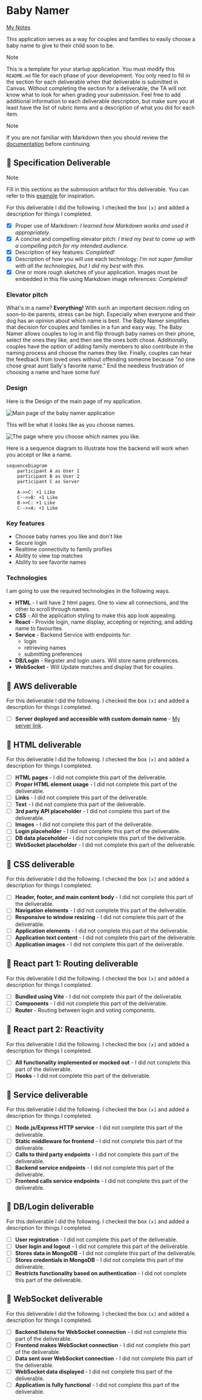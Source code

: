 # Baby Namer

[My Notes](notes.md)

This application serves as a way for couples and families to easily choose a baby name to give to their child soon to be. 


> [!NOTE]
>  This is a template for your startup application. You must modify this `README.md` file for each phase of your development. You only need to fill in the section for each deliverable when that deliverable is submitted in Canvas. Without completing the section for a deliverable, the TA will not know what to look for when grading your submission. Feel free to add additional information to each deliverable description, but make sure you at least have the list of rubric items and a description of what you did for each item.

> [!NOTE]
>  If you are not familiar with Markdown then you should review the [documentation](https://docs.github.com/en/get-started/writing-on-github/getting-started-with-writing-and-formatting-on-github/basic-writing-and-formatting-syntax) before continuing.

## 🚀 Specification Deliverable

> [!NOTE]
>  Fill in this sections as the submission artifact for this deliverable. You can refer to this [example](https://github.com/webprogramming260/startup-example/blob/main/README.md) for inspiration.

For this deliverable I did the following. I checked the box `[x]` and added a description for things I completed.

- [X] Proper use of Markdown: *I learned how Markdown works and used it appropriately.*
- [X] A concise and compelling elevator pitch: *I tried my best to come up with a compelling pitch for my intended audience.*
- [X] Description of key features: *Completed!*
- [X] Description of how you will use each technology: *I'm not super familiar with all the technologies, but I did my best with this.*
- [X] One or more rough sketches of your application. Images must be embedded in this file using Markdown image references: *Completed!*

### Elevator pitch

What's in a name? **Everything!** With such an important decision riding on soon-to-be parents, stress can be high. Especially when everyone and their dog has an opinion about which name is best. The Baby Namer simplifies that decision for couples and families in a fun and easy way. The Baby Namer allows couples to log in and flip through baby names on their phone, select the ones they like, and then see the ones both chose. Additionally, couples have the option of adding family members to also contribute in the naming process and choose the names they like. Finally, couples can hear the feedback from loved ones without offending someone because "no one chose great aunt Sally's favorite name." End the needless frustration of choosing a name and have some fun!

### Design

Here is the Design of the main page of my application.

![Main page of the baby namer application](main_page.jpg)

This will be what it looks like as you choose names.

![The page where you choose which names you like.](Name_picking_page.jpg)

Here is a sequence diagram to illustrate how the backend will work when you accept or like a name.

```mermaid
sequenceDiagram
    participant A as User 1
    participant B as User 2
    participant C as Server
    
    A->>C: +1 Like
    C-->>B: +1 Like
    B->>C: +1 Like
    C-->>A: +1 Like
```

### Key features

- Choose baby names you like and don't like
- Secure login
- Realtime connectivity to family profiles
- Ability to view top matches
- Ability to see favorite names

### Technologies

I am going to use the required technologies in the following ways.

- **HTML** - I will have 2 html pages. One to view all connections, and the other to scroll through names.
- **CSS** - All the application styling to make this app look appealing.
- **React** - Provide login, name display, accepting or rejecting, and adding name to favourites.
- **Service** - Backend Service with endpoints for:
  - login
  - retrieving names
  - submitting preferences
- **DB/Login** - Register and login users. Will store name preferences.
- **WebSocket** - Will Update matches and display that for couples.

## 🚀 AWS deliverable

For this deliverable I did the following. I checked the box `[x]` and added a description for things I completed.

- [ ] **Server deployed and accessible with custom domain name** - [My server link](https://yourdomainnamehere.click).

## 🚀 HTML deliverable

For this deliverable I did the following. I checked the box `[x]` and added a description for things I completed.

- [ ] **HTML pages** - I did not complete this part of the deliverable.
- [ ] **Proper HTML element usage** - I did not complete this part of the deliverable.
- [ ] **Links** - I did not complete this part of the deliverable.
- [ ] **Text** - I did not complete this part of the deliverable.
- [ ] **3rd party API placeholder** - I did not complete this part of the deliverable.
- [ ] **Images** - I did not complete this part of the deliverable.
- [ ] **Login placeholder** - I did not complete this part of the deliverable.
- [ ] **DB data placeholder** - I did not complete this part of the deliverable.
- [ ] **WebSocket placeholder** - I did not complete this part of the deliverable.

## 🚀 CSS deliverable

For this deliverable I did the following. I checked the box `[x]` and added a description for things I completed.

- [ ] **Header, footer, and main content body** - I did not complete this part of the deliverable.
- [ ] **Navigation elements** - I did not complete this part of the deliverable.
- [ ] **Responsive to window resizing** - I did not complete this part of the deliverable.
- [ ] **Application elements** - I did not complete this part of the deliverable.
- [ ] **Application text content** - I did not complete this part of the deliverable.
- [ ] **Application images** - I did not complete this part of the deliverable.

## 🚀 React part 1: Routing deliverable

For this deliverable I did the following. I checked the box `[x]` and added a description for things I completed.

- [ ] **Bundled using Vite** - I did not complete this part of the deliverable.
- [ ] **Components** - I did not complete this part of the deliverable.
- [ ] **Router** - Routing between login and voting components.

## 🚀 React part 2: Reactivity

For this deliverable I did the following. I checked the box `[x]` and added a description for things I completed.

- [ ] **All functionality implemented or mocked out** - I did not complete this part of the deliverable.
- [ ] **Hooks** - I did not complete this part of the deliverable.

## 🚀 Service deliverable

For this deliverable I did the following. I checked the box `[x]` and added a description for things I completed.

- [ ] **Node.js/Express HTTP service** - I did not complete this part of the deliverable.
- [ ] **Static middleware for frontend** - I did not complete this part of the deliverable.
- [ ] **Calls to third party endpoints** - I did not complete this part of the deliverable.
- [ ] **Backend service endpoints** - I did not complete this part of the deliverable.
- [ ] **Frontend calls service endpoints** - I did not complete this part of the deliverable.

## 🚀 DB/Login deliverable

For this deliverable I did the following. I checked the box `[x]` and added a description for things I completed.

- [ ] **User registration** - I did not complete this part of the deliverable.
- [ ] **User login and logout** - I did not complete this part of the deliverable.
- [ ] **Stores data in MongoDB** - I did not complete this part of the deliverable.
- [ ] **Stores credentials in MongoDB** - I did not complete this part of the deliverable.
- [ ] **Restricts functionality based on authentication** - I did not complete this part of the deliverable.

## 🚀 WebSocket deliverable

For this deliverable I did the following. I checked the box `[x]` and added a description for things I completed.

- [ ] **Backend listens for WebSocket connection** - I did not complete this part of the deliverable.
- [ ] **Frontend makes WebSocket connection** - I did not complete this part of the deliverable.
- [ ] **Data sent over WebSocket connection** - I did not complete this part of the deliverable.
- [ ] **WebSocket data displayed** - I did not complete this part of the deliverable.
- [ ] **Application is fully functional** - I did not complete this part of the deliverable.
